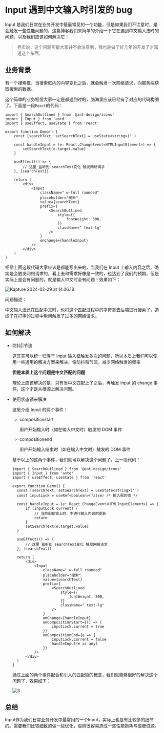 # Input 遇到中文输入时引发的 bug

Input 是我们日常在业务开发中最最常见的一个功能，但是如果我们不注意时，是会触发一些性能问题的，这篇博客我们来简单的介绍一下它在遇到中文输入法时的问题，以及我们应该如何解决它！

> 老实说，这个问题可能大家并不会注意到，我也是做了好几年的开发了才知道这个东西。

## 业务背景

有一个搜索框，当搜索框内的内容变化之后，就会触发一次网络请求，向服务端获取搜索的数据。

这个简单的业务相信大家一定是都遇到过的，脑海里应该已经有了对应的代码构图了。下面是一段`React`的代码：

```tsx
import { SearchOutlined } from '@ant-design/icons'
import { Input } from 'antd'
import { useEffect, useState } from 'react'

export function Demo() {
	const [searchText, setSearchText] = useState<string>('')

	const handleInput = (e: React.ChangeEvent<HTMLInputElement>) => {
		setSearchText(e.target.value)
	}

	useEffect(() => {
		// 这里 监听到 searchText变化 触发网络请求
	}, [searchText])

	return (
		<div>
			<Input
				className=" w-full rounded"
				placeholder="搜索"
				value={searchText}
				prefix={
					<SearchOutlined
						style={{
							fontWeight: 300,
						}}
						className=" text-lg"
					/>
				}
				onChange={handleInput}
			/>
		</div>
	)
}
```

相信上面这段代码大家应该是都能写出来的，当我们在 Input 上输入内容之后，确实是会触发网络请求的，看上去和需求好像是一致的，也达到了我们的预期，但是实际上是会有问题的，就是输入中文时会有问题！效果如下：

![Kapture 2024-02-29 at 14.06.18](https://image.jimmyxuexue.top/img/202402291424297.gif)

问题描述：

中文输入法还在匹配中文时，也将这个匹配过程中的字符拿去后端进行搜索了，造成了在打字的过程中瞬间触发了过多的网络请求。

## 如何解决

- 防抖||节流

  这其实可以统一归类于 Input 输入框触发多次的问题，所以本质上我们可以使用一些通用的解决方案来解决，像防抖和节流，减少网络触发的频率

  **但是本质上这个问题是中文匹配的问题**

  理论上应该解决的是，只有当中文匹配上了之后，再触发 Input 的 change 事件，这个才是从根源上解决问题。

- 使用状态锁来解决

  这里介绍 Input 的两个事件：

  - compositionstart

    用户开始输入时（如在输入中文时）触发的 DOM 事件

  - compositionend

    用户开始输入结束时（如在输入中文时）触发的 DOM 事件

  基于以上的这两个事件，我们就可以解决这个问题了，上一段代码：

  ```tsx
  import { SearchOutlined } from '@ant-design/icons'
  import { Input } from 'antd'
  import { useEffect, useState } from 'react'
  
  export function Demo() {
  	const [searchText, setSearchText] = useState<string>('')
  	const inputLock = useRef<boolean>(false) /* 输入框的锁 */
  
  	const handleInput = (e: React.ChangeEvent<HTMLInputElement>) => {
  		if (inputLock.current) {
  			// 当匹配锁锁上时，不进行输入内容的更新
  			return
  		}
  		setSearchText(e.target.value)
  	}
  
  	useEffect(() => {
  		// 这里 监听到 searchText变化 触发网络请求
  	}, [searchText])
  
  	return (
  		<div>
  			<Input
  				className=" w-full rounded"
  				placeholder="搜索"
  				value={searchText}
  				prefix={
  					<SearchOutlined
  						style={{
  							fontWeight: 300,
  						}}
  						className=" text-lg"
  					/>
  				}
  				onChange={handleInput}
  				onCompositionStart={() => {
  					inputLock.current = true
  				}}
  				onCompositionEnd={e => {
  					inputLock.current = false
  					handleInput(e as any)
  				}}
  			/>
  		</div>
  	)
  }
  ```
  
  通过上面的两个事件配合和引入的匹配锁的概念，我们就能够很好的解决这个问题了，效果如下：
  
  ![3](https://image.jimmyxuexue.top/img/202402291439037.gif)

## 总结

Input作为我们日常业务开发中最常用的一个Input，实际上也是有比较多的细节的。需要我们比较细致的做一些优化，否则很容易造成一些性能损耗与浪费资源。
